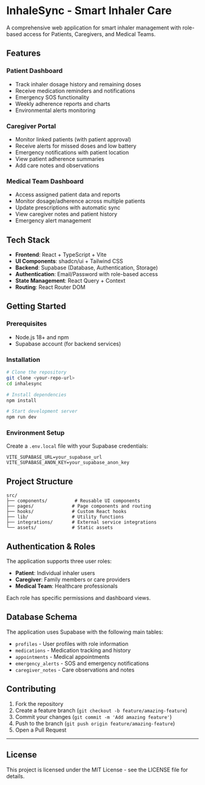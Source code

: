# InhaleSync - Smart Inhaler Care

A comprehensive web application for smart inhaler management with role-based access for Patients, Caregivers, and Medical Teams.

## Features

### Patient Dashboard
- Track inhaler dosage history and remaining doses
- Receive medication reminders and notifications
- Emergency SOS functionality
- Weekly adherence reports and charts
- Environmental alerts monitoring

### Caregiver Portal
- Monitor linked patients (with patient approval)
- Receive alerts for missed doses and low battery
- Emergency notifications with patient location
- View patient adherence summaries
- Add care notes and observations

### Medical Team Dashboard
- Access assigned patient data and reports
- Monitor dosage/adherence across multiple patients
- Update prescriptions with automatic sync
- View caregiver notes and patient history
- Emergency alert management

## Tech Stack

- **Frontend**: React + TypeScript + Vite
- **UI Components**: shadcn/ui + Tailwind CSS
- **Backend**: Supabase (Database, Authentication, Storage)
- **Authentication**: Email/Password with role-based access
- **State Management**: React Query + Context
- **Routing**: React Router DOM

## Getting Started

### Prerequisites

- Node.js 18+ and npm
- Supabase account (for backend services)

### Installation

```bash
# Clone the repository
git clone <your-repo-url>
cd inhalesync

# Install dependencies
npm install

# Start development server
npm run dev
```

### Environment Setup

Create a `.env.local` file with your Supabase credentials:

```env
VITE_SUPABASE_URL=your_supabase_url
VITE_SUPABASE_ANON_KEY=your_supabase_anon_key
```

## Project Structure

```
src/
├── components/          # Reusable UI components
├── pages/              # Page components and routing
├── hooks/              # Custom React hooks
├── lib/                # Utility functions
├── integrations/       # External service integrations
└── assets/             # Static assets
```

## Authentication & Roles

The application supports three user roles:

- **Patient**: Individual inhaler users
- **Caregiver**: Family members or care providers
- **Medical Team**: Healthcare professionals

Each role has specific permissions and dashboard views.

## Database Schema

The application uses Supabase with the following main tables:

- `profiles` - User profiles with role information
- `medications` - Medication tracking and history
- `appointments` - Medical appointments
- `emergency_alerts` - SOS and emergency notifications
- `caregiver_notes` - Care observations and notes

## Contributing

1. Fork the repository
2. Create a feature branch (`git checkout -b feature/amazing-feature`)
3. Commit your changes (`git commit -m 'Add amazing feature'`)
4. Push to the branch (`git push origin feature/amazing-feature`)
5. Open a Pull Request

---

## License

This project is licensed under the MIT License - see the LICENSE file for details.
